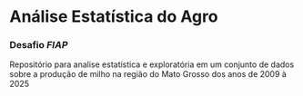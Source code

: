 # Análise Estatística do Agro
### Desafio *FIAP*
Repositório para analise estatística e exploratória em um conjunto de dados sobre a produção de milho na região do Mato Grosso dos anos de 2009 à 2025

